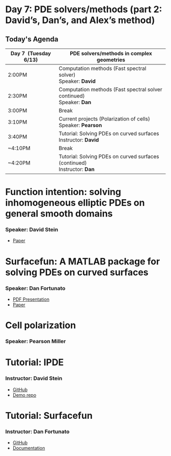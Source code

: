 # Day 7: PDE solvers/methods (part 2: David’s, Dan’s, and Alex’s method) 


## Today's Agenda

| **Day 7  (Tuesday 6/13)** | **PDE solvers/methods in complex geometries**|
| --- | --- |
| 2:00PM | Computation methods (Fast spectral solver) <br />  Speaker: **David** | 
| 2:30PM | Computation methods (Fast spectral solver continued) <br />  Speaker: **Dan** |
| 3:00PM | Break |
| 3:10PM | Current projects (Polarization of cells) <br /> Speaker: **Pearson**|
| 3:40PM | Tutorial: Solving PDEs on curved surfaces<br /> Instructor: **David**|
| ~4:10PM | Break|
| ~4:20PM | Tutorial: Solving PDEs on curved surfaces (continued) <br /> Instructor: **Dan**|


# Function intention: solving inhomogeneous elliptic PDEs on general smooth domains
### Speaker: David Stein
- [Paper](https://www.sciencedirect.com/science/article/pii/S0021999122006568)


# Surfacefun: A MATLAB package for solving PDEs on curved surfaces
### Speaker: Dan Fortunato
- [PDF Presentation](presentations/surfacefun_compressed.pdf)
- [Paper](https://arxiv.org/abs/2210.00022)


# Cell polarization
### Speaker: Pearson Miller



# Tutorial: IPDE
### Instructor: David Stein
- [GitHub](https://github.com/dbstein/ipde)
- [Demo repo](https://github.com/dbstein/ipde_demo)



# Tutorial: Surfacefun
### Instructor: Dan Fortunato
- [GitHub](https://github.com/danfortunato/surfacefun)
- [Documentation](https://surfacefun.readthedocs.io)